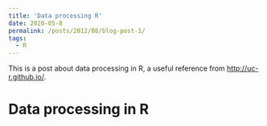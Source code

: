 ```yaml
---
title: 'Data processing R'
date: 2020-05-8
permalink: /posts/2012/08/blog-post-1/
tags:
  - R
---
```


This is a post about data processing in R, a useful reference from http://uc-r.github.io/.

Data processing in R
======
